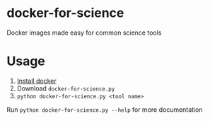 # docker-for-science
Docker images made easy for common science tools

# Usage

1. [Install docker](https://docs.docker.com/engine/installation/)
1. Download `docker-for-science.py`
1. `python docker-for-science.py <tool name>`

Run `python docker-for-science.py --help` for more documentation
